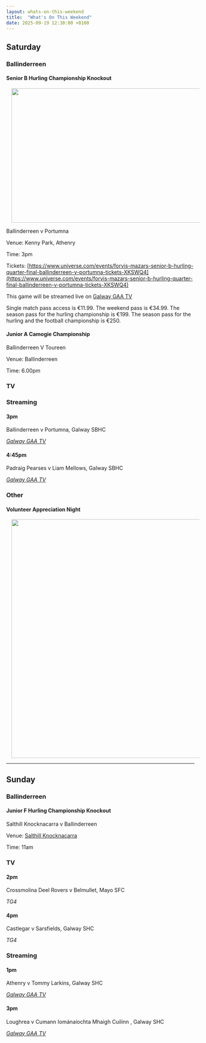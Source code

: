 ```yaml
---
layout: whats-on-this-weekend
title:  "What's On This Weekend"
date: 2025-09-19 12:30:00 +0100
---
```


## Saturday

### Ballinderreen

#### Senior B Hurling Championship Knockout

<a href="https://blogger.googleusercontent.com/img/b/R29vZ2xl/AVvXsEjdCy0ZKAcvWq46vrCJxOAx8FRubxRDz9ce7XnOzrsGTv7Hg6qzJF_lhX2jedXapM9f-geKP5nfdvtzluAL-QhehKnHgVCeKVYpGGu2cdOzQvLPN_MX86WXGALNKlQZoTdw0htzAVisB4kJsHBfdbISE_nd4L-UC5YIFLAemXCvpq_HrVA6crWWuNI9z_KC/s1600/asset-preview-l2YeWIn86sxHBd1H.png" style="margin-left: 1em; margin-right: 1em;"><img border="0" data-original-height="900" data-original-width="1600" height="360" src="https://blogger.googleusercontent.com/img/b/R29vZ2xl/AVvXsEjdCy0ZKAcvWq46vrCJxOAx8FRubxRDz9ce7XnOzrsGTv7Hg6qzJF_lhX2jedXapM9f-geKP5nfdvtzluAL-QhehKnHgVCeKVYpGGu2cdOzQvLPN_MX86WXGALNKlQZoTdw0htzAVisB4kJsHBfdbISE_nd4L-UC5YIFLAemXCvpq_HrVA6crWWuNI9z_KC/w640-h360/asset-preview-l2YeWIn86sxHBd1H.png" width="640" /></a>

Ballinderreen v Portumna

Venue: Kenny Park, Athenry

Time: 3pm

Tickets: [https://www.universe.com/events/forvis-mazars-senior-b-hurling-quarter-final-ballinderreen-v-portumna-tickets-XKSWQ4](https://www.universe.com/events/forvis-mazars-senior-b-hurling-quarter-final-ballinderreen-v-portumna-tickets-XKSWQ4)

This game will be streamed live on [Galway GAA TV](https://page.inplayer.com/galwaygaatv/item.html?id=5055948)

Single match pass access is €11.99. The weekend pass is €34.99. The season pass for the hurling championship is €199. The season pass for the hurling and the football championship is €250.

#### Junior A Camogie Championship

Ballinderreen V Toureen

Venue: Ballinderreen

Time: 6.00pm

### TV

### Streaming

#### 3pm

Ballinderreen v Portumna, Galway SBHC

[*Galway GAA TV*](https://page.inplayer.com/galwaygaatv/item.html?id=5055948)

#### 4:45pm

Padraig Pearses v Liam Mellows, Galway SBHC

[*Galway GAA TV*](https://page.inplayer.com/galwaygaatv/item.html?id=5055947)

### Other

#### Volunteer Appreciation Night

<a href="https://blogger.googleusercontent.com/img/b/R29vZ2xl/AVvXsEiZulrsS1RDMcjxF22cNcylJxVllWhh4C3bdJymePxKk71z0grPBZatjWJ0jiPhSZ7cicR1lxjd5f4LXLvOelOIqXMZvqPAcrWfStRyT6VepR7F7Eutt7y-v9MjbPKyLe0YYYerR3IQlqn1_mFhxSmMNSqHglX9cNItHRLwevBmQAnhKbfYZLX_wgg559il/s1350/appreciation.jpg" style="margin-left: 1em; margin-right: 1em;"><img border="0" data-original-height="1350" data-original-width="1080" height="640" src="https://blogger.googleusercontent.com/img/b/R29vZ2xl/AVvXsEiZulrsS1RDMcjxF22cNcylJxVllWhh4C3bdJymePxKk71z0grPBZatjWJ0jiPhSZ7cicR1lxjd5f4LXLvOelOIqXMZvqPAcrWfStRyT6VepR7F7Eutt7y-v9MjbPKyLe0YYYerR3IQlqn1_mFhxSmMNSqHglX9cNItHRLwevBmQAnhKbfYZLX_wgg559il/w512-h640/appreciation.jpg" width="512" /></a>

---

## Sunday

### Ballinderreen

#### Junior F Hurling Championship Knockout

Salthill Knocknacarra v Ballinderreen

Venue: [Salthill Knocknacarra](https://www.google.com/maps?cid=8950135562625538441&source=mc)

Time: 11am

### TV

#### 2pm

Crossmolina Deel Rovers v Belmullet, Mayo SFC

*TG4*

#### 4pm

Castlegar v Sarsfields, Galway SHC

*TG4*

### Streaming

#### 1pm

Athenry v Tommy Larkins, Galway SHC

[*Galway GAA TV*](https://page.inplayer.com/galwaygaatv/item.html?id=5055946)

#### 3pm

Loughrea v Cumann Iománaíochta Mhaigh Cuilinn , Galway SHC

[*Galway GAA TV*](https://page.inplayer.com/galwaygaatv/item.html?id=5055944)